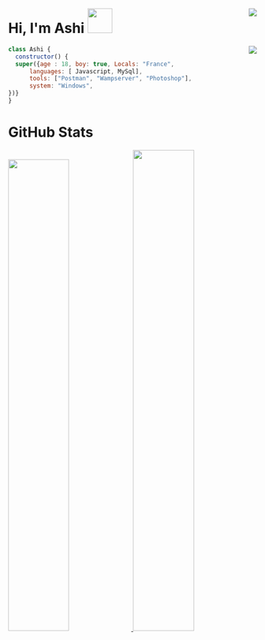 # Hi, I'm Ashi <img src="https://media.giphy.com/media/mGcNjsfWAjY5AEZNw6/giphy.gif" width="50"> <img align="right" src="https://profile-counter.glitch.me/ashibre/count.svg">




<a href="https://discord.com/users/942459622718074900" target="_blank">
   <img src="https://lanyard-profile-readme.vercel.app/api/942459622718074900?bg=0d1117&animated=false&hideDiscrim=false&borderRadius=31px" align="right">
</a>


```javascript
class Ashi {
  constructor() {
  super({age : 18, boy: true, Locals: "France",
      languages: [ Javascript, MySql],
      tools: ["Postman", "Wampserver", "Photoshop"],
      system: "Windows",
})}
}
```


# GitHub Stats
<p align="left">
  <a href="/">
  <img width="49.5%"  src="https://github-readme-stats.vercel.app/api?username=ashibre&theme=tokyonight&show_icons=true&hide_border=true" />
      <img width="49.5%" height="50%" src="https://github-readme-streak-stats.herokuapp.com/?user=ashibre&theme=dracula&hide_border=true" />
  </a>
</p>
